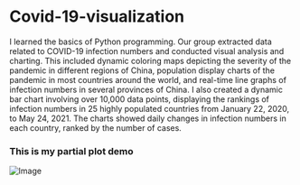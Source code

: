 # Covid-19-visualization
I learned the basics of Python programming. Our group extracted data related to COVID-19 infection numbers and conducted visual analysis and charting. This included dynamic coloring maps depicting the severity of the pandemic in different regions of China, population display charts of the pandemic in most countries around the world, and real-time line graphs of infection numbers in several provinces of China. I also created a dynamic bar chart involving over 10,000 data points, displaying the rankings of infection numbers in 25 highly populated countries from January 22, 2020, to May 24, 2021. The charts showed daily changes in infection numbers in each country, ranked by the number of cases.

### This is my partial plot demo
![Image](partial_demo.gif)
